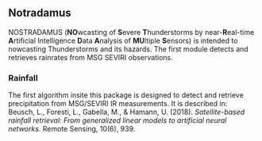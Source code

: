 ## Notradamus

NOSTRADAMUS (**NO**wcasting of **S**evere **T**hunderstorms by near-**R**eal-time **A**rtificial Intelligence **D**ata **A**nalysis of **MU**ltiple **S**ensors) is intended to nowcasting Thunderstorms and its hazards. The first module detects and retrieves rainrates from MSG SEVIRI observations.

### Rainfall 
The first algorithm insite this package is designed to detect and retrieve precipitation from MSG/SEVIRI IR measurements. It is described in:  
Beusch, L., Foresti, L., Gabella, M., & Hamann, U. (2018). _Satellite-based rainfall retrieval: From generalized linear models to artificial neural networks._ Remote Sensing, 10(6), 939.



